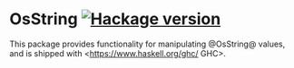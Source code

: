 # OsString [![Hackage version](https://img.shields.io/hackage/v/os-string.svg?label=Hackage)](https://hackage.haskell.org/package/os-string)

This package provides functionality for manipulating @OsString@ values, and is shipped with <https://www.haskell.org/ghc/ GHC>.

